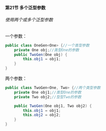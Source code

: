 #### 第21节 多个泛型参数

###### 使用两个或多个泛型参数


一个参数：
```java
public class OneGen<One> {//一个类型参数
    private One obj;//类型One的参数
    public TwoGen(One obj) {
        this.obj1 = obj1;        
    }
} 

```
两个参数：
```java
public class TwoGen<One, Two> {//两个类型参数
    private One obj1;//类型One的参数
    private Two obj2;//型型Two的参数

    public TwoGen(One obj1, Two obj2) {
        this.obj1 = obj1;
        this.obj2 = obj2;
    }
} 
```